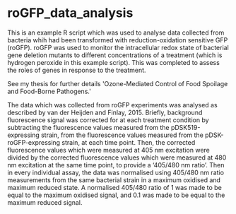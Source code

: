 # roGFP_data_analysis
This is an example R script which was used to analyse data collected from bacteria whih had been transformed with reduction-oxidation sensitive GFP (roGFP).
roGFP was used to monitor the intracellular redox state of bacterial gene deletion mutants to different concentrations of a treatment (which is hydrogen peroxide in this example script).
This was completed to assess the roles of genes in response to the treatment.

See my thesis for further details 'Ozone-Mediated Control of Food Spoilage and Food-Borne Pathogens.'

The data which was collected from roGFP experiments was analysed as described by van der Heijden and Finlay, 2015. Briefly, background fluorescence signal was corrected for at each treatment condition by subtracting the fluorescence values measured from the pDSK519-expressing strain, from the fluorescence values measured from the pDSK-roGFP-expressing strain, at each time point. Then, the corrected fluorescence values which were measured at 405 nm excitation were divided by the corrected fluorescence values which were measured at 480 nm excitation at the same time point, to provide a ‘405/480 nm ratio’. Then in every individual assay, the data was normalised using 405/480 nm ratio measurements from the same bacterial strain in a maximum oxidised and maximum reduced state. A normalised 405/480 ratio of 1 was made to be equal to the maximum oxidised signal, and 0.1 was made to be equal to the maximum reduced signal.
